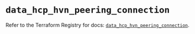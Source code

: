 # `data_hcp_hvn_peering_connection`

Refer to the Terraform Registry for docs: [`data_hcp_hvn_peering_connection`](https://registry.terraform.io/providers/hashicorp/hcp/0.99.0/docs/data-sources/hvn_peering_connection).
